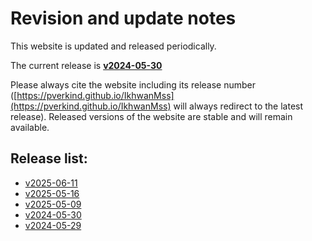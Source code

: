 # Revision and update notes

This website is updated and released periodically. 

The current release is **[v2024-05-30](https://pverkind.github.io/IkhwanMss/v2024-05-30)**

Please always cite the website including its release number 
([https://pverkind.github.io/IkhwanMss](https://pverkind.github.io/IkhwanMss) 
will always redirect to the latest release).
Released versions of the website are stable and will remain available.

## Release list:
<!-- INSERT NEWER VERSION BELOW THIS -->
* [v2025-06-11](https://pverkind.github.io/IkhwanMss/v2025-06-11)
* [v2025-05-16](https://pverkind.github.io/IkhwanMss/v2025-05-16)
* [v2025-05-09](https://pverkind.github.io/IkhwanMss/v2025-05-09)
* [v2024-05-30](https://pverkind.github.io/IkhwanMss/v2024-05-30)
* [v2024-05-29](https://pverkind.github.io/IkhwanMss/v2024-05-29)